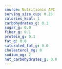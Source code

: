 ```yaml
---
source: Nutritionix API
serving_size_cup: 0.25
calories_kcal: 1
carbohydrates_g: 0.1
sugar_g: 0.0
fiber_g: 0.1
protein_g: 0.1
fat_g: 0.0
saturated_fat_g: 0.0
cholesterol_mg: 0
sodium_mg: 2
net_carbohydrates_g: 0.0
---
```


